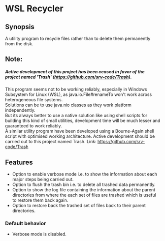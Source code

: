 # WSL Recycler
## Synopsis
A utility program to recycle files rather than to delete them permanently from the disk.

## Note:
##### Active development of this project has been ceased in favor of the project named 'Trash' (https://github.com/srv-code/Trash).
This program seems not to be working reliably, especially in Windows Subsystem for Linux (WSL), as java.io.File#renameTo won't work across heterogeneous file systems.  
Solutions can be to use java.nio classes as they work platform independently.  
But its always better to use a native solution like using shell scripts for building this kind of small utilities, development time will be much lesser and guaranteed to work reliably.  
A similar utility program have been developed using a Bourne-Again shell script with optimised working architecture. 
Active development should be carried out to this project named Trash. Link: https://github.com/srv-code/Trash

## Features
- Option to enable verbose mode i.e. to show the information about each major steps being carried out.
- Option to flush the trash bin i.e. to delete all trashed data permanently.
- Option to show the log file containing the information about the parent directories from where the each set of files are trashed which is useful to restore them back again.
- Option to restore back the trashed set of files back to their parent directories.

### Default behavior
- Verbose mode is disabled.